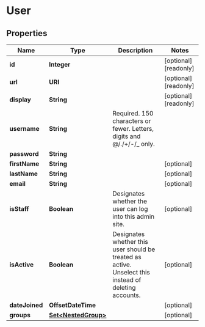

# User


## Properties

| Name | Type | Description | Notes |
|------------ | ------------- | ------------- | -------------|
|**id** | **Integer** |  |  [optional] [readonly] |
|**url** | **URI** |  |  [optional] [readonly] |
|**display** | **String** |  |  [optional] [readonly] |
|**username** | **String** | Required. 150 characters or fewer. Letters, digits and @/./+/-/_ only. |  |
|**password** | **String** |  |  |
|**firstName** | **String** |  |  [optional] |
|**lastName** | **String** |  |  [optional] |
|**email** | **String** |  |  [optional] |
|**isStaff** | **Boolean** | Designates whether the user can log into this admin site. |  [optional] |
|**isActive** | **Boolean** | Designates whether this user should be treated as active. Unselect this instead of deleting accounts. |  [optional] |
|**dateJoined** | **OffsetDateTime** |  |  [optional] |
|**groups** | [**Set&lt;NestedGroup&gt;**](NestedGroup.md) |  |  [optional] |



